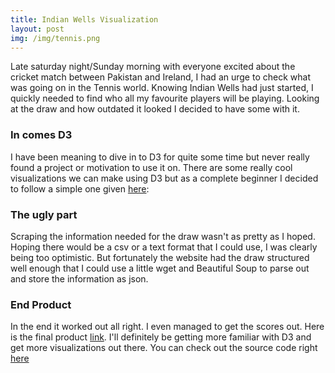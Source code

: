 ```yaml
---
title: Indian Wells Visualization
layout: post
img: /img/tennis.png
---
```


Late saturday night/Sunday morning with everyone excited about the cricket match between
Pakistan and Ireland, I had an urge to check what was going on in the Tennis world. Knowing
Indian Wells had just started, I quickly needed to find who all my favourite players will be
playing. Looking at the draw and how outdated it looked I decided to have some with it.


### In comes D3
I have been meaning to dive in to D3 for quite some time but never really found 
a project or motivation to use it on. There are some really cool visualizations we can 
make using D3 but as a complete beginner I decided to follow a simple one given [here](https://gist.github.com/mbostock/4339083):


### The ugly part
Scraping the information needed for the draw wasn't as pretty as I hoped. Hoping there would be a csv or a text format
that I could use, I was clearly being too optimistic. But fortunately the website had the draw structured well enough that
I could use a little wget and Beautiful Soup to parse out and store the information as json.


### End Product
In the end it worked out all right. I even managed to get the scores out. Here is the final product [link](/tennisdraw/).
I'll definitely be getting more familiar with D3 and get more visualizations out there. You can check out the source
code right [here](https://github.com/faizanrashid/Visualize-Tennis)

